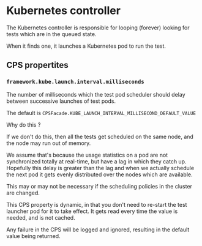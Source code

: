 # Kubernetes controller

The Kubernetes controller is responsible for looping (forever) looking for tests which are in the queued state.

When it finds one, it launches a Kubernetes pod to run the test.

## CPS propertites

### `framework.kube.launch.interval.milliseconds` 
The number of milliseconds which the test pod scheduler should delay between successive launches of test pods.

The default is `CPSFacade.KUBE_LAUNCH_INTERVAL_MILLISECOND_DEFAULT_VALUE`

Why do this ? 

If we don't do this, then all the tests get scheduled on the same node, and the 
node may run out of memory.

We assume that's because the usage statistics on a pod are not synchronized totally at
real-time, but have a lag in which they catch up. Hopefully this delay is greater
than the lag and when we actually schedule the next pod it gets evenly distributed over
the nodes which are available.

This may or may not be necessary if the scheduling policies in the cluster are changed.

This CPS property is dynamic, in that you don't need to re-start the test launcher pod for it to take effect.
It gets read every time the value is needed, and is not cached.

Any failure in the CPS will be logged and ignored, resulting in the default value being returned.






